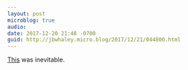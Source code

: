 ```yaml
---
layout: post
microblog: true
audio: 
date: 2017-12-20 21:48 -0700
guid: http://jbwhaley.micro.blog/2017/12/21/044800.html
---
```

[This](https://apple.news/ARku2yvR8RJKDmE96AbeQcw) was inevitable. 
